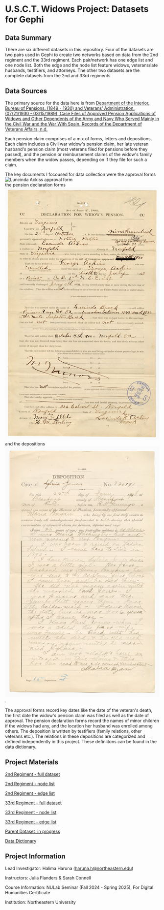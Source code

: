 # U.S.C.T. Widows Project: Datasets for Gephi

## Data Summary
There are six different datasets in this repository. Four of the datasets are two pairs used in Gephi to create two networks based on data from the 2nd regiment and the 33rd regiment. Each pair/network has one edge list and one node list. Both the edge and the node list feature widows, veterans/late husbands, testifiers, and attorneys. 
The other two datasets are the complete datasets from the 2nd and 33rd regiments.

## Data Sources
The primary source for the data here is from [Department of the Interior, Bureau of Pensions. (1849 - 1930) and Veterans’ Administration. (07/21/1930 - 03/15/1989), Case Files of Approved Pension Applications of Widows and Other Dependents of the Army and Navy Who Served Mainly in the Civil War and the War With Spain, Records of the Department of Veterans Affairs, n.d.](https://catalog.archives.gov/id/300020)

Each pension claim comprises of a mix of forms, letters and depositions. Each claim includes a Civil war widow's pension claim, her late veteran husband's pension claim (most veterans filed for pensions before they passed), and the pension or reimbursement claims of the widow's family members when the widow passes, depending on if they file for such a claim.

The key documents I focoused for data collection were the approval forms ![Luncinda Ackiss approval form](https://github.com/hharuna/usct-widows/blob/main/2.%20Datasets/George_L_Ackiss_Pension_136.jpg)<br/> the pension declaration forms ![Lucinda Ackiss pension declaration forms](https://github.com/hharuna/usct-widows/blob/main/2.%20Datasets/George_L_Ackiss_Pension_137.jpg)<br/> and the depositions ![Sylvia Jones deposition](https://github.com/hharuna/usct-widows/blob/main/2.%20Datasets/Paul_Jones_Pension_059.jpg).

The approval forms record key dates like the date of the veteran's death, the first date the widow's pension claim was filed as well as the date of approval. The pension declaration forms record the names of minor children if the widows had any, and the location her husband was enrolled among others. The deposition is written by testifiers (family relations, other veterans etc.). The relations in these depositions are categorized and defined independently in this project. These definiitons can be found in the data dictionary.

## Project Materials
[2nd Regiment - full dataset](https://github.com/hharuna/usct-widows/blob/main/2.%20Datasets/Parent%20Dataset%20-%202nd%20regiment.csv)

[2nd Regiment - node list](https://github.com/hharuna/usct-widows/blob/main/2.%20Datasets/Parent-Dataset-2nd-regiment-node-list-csv%20(2).csv)

[2nd Regiment - edge list](https://github.com/hharuna/usct-widows/blob/main/2.%20Datasets/Parent-Dataset-2nd-regiment-edge-list-csv%20(3).csv)

[33rd Regiment - full dataset](https://github.com/hharuna/usct-widows/blob/main/2.%20Datasets/Parent%20Dataset%20-%2033rd%20regiment.csv)

[33rd Regiment - node list](https://github.com/hharuna/usct-widows/blob/main/2.%20Datasets/Parent%20Dataset%20-%2033rd%20regiment%20node%20list%20(1).csv)

[33rd Regiment - edge list](https://github.com/hharuna/usct-widows/blob/main/2.%20Datasets/Parent-Dataset-33rd-regiment-edge-list-(1)-csv.csv)

[Parent Dataset, in progress](https://docs.google.com/spreadsheets/d/1YecUt_40J-x2H4w_2LAkcT9nBeTGIOR2to0zMN6wyrs/edit?gid=0#gid=0)

[Data Dictionary](https://docs.google.com/document/d/1m7fjO3q1YqrYe1gWYUqbTSkSrR1lrlFeIWDge9fDmgs/edit?tab=t.0)

## Project  Information
Lead Investigator: Halima Haruna (haruna.h@northeastern.edu)

Instructors: Julia Flanders & Sarah Connell

Course Information: NULab Seminar (Fall 2024 - Spring 2025), For Digital Humanities Certificate

Institution: Northeastern University
